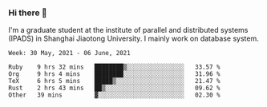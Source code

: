 ### Hi there 👋

I'm a graduate student at the institute of parallel and distributed systems (IPADS) in Shanghai Jiaotong University. I mainly work on database system.

<!--START_SECTION:waka-->
```text
Week: 30 May, 2021 - 06 June, 2021

Ruby    9 hrs 32 mins   ████████▒░░░░░░░░░░░░░░░░   33.57 % 
Org     9 hrs 4 mins    ████████░░░░░░░░░░░░░░░░░   31.96 % 
TeX     6 hrs 5 mins    █████▒░░░░░░░░░░░░░░░░░░░   21.47 % 
Rust    2 hrs 43 mins   ██▒░░░░░░░░░░░░░░░░░░░░░░   09.62 % 
Other   39 mins         ▓░░░░░░░░░░░░░░░░░░░░░░░░   02.30 % 
```
<!--END_SECTION:waka-->

<!--
**yqmmm/yqmmm** is a ✨ _special_ ✨ repository because its `README.md` (this file) appears on your GitHub profile.

Here are some ideas to get you started:

- 🔭 I’m currently working on ...
- 🌱 I’m currently learning ...
- 👯 I’m looking to collaborate on ...
- 🤔 I’m looking for help with ...
- 💬 Ask me about ...
- 📫 How to reach me: ...
- 😄 Pronouns: ...
- ⚡ Fun fact: ...
-->
